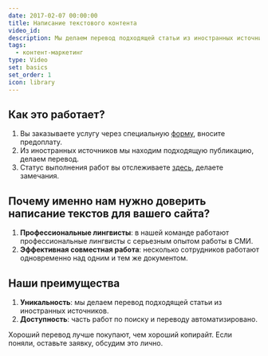 ```yaml
---
date: 2017-02-07 00:00:00
title: Написание текстового контента
video_id:
description: Мы делаем перевод подходящей статьи из иностранных источников.
tags:
  - контент-маркетинг
type: Video
set: basics
set_order: 1
icon: library
---
```



## Как это работает?

1. Вы заказываете услугу через специальную [форму](https://enblabs.ru), вносите предоплату.
2. Из иностранных источников мы находим подходящую публикацию, делаем перевод.
3. Статус выполнения работ вы отслеживаете [здесь](https://enblabs.ru/status/), делаете замечания.

## Почему именно нам нужно доверить написание текстов для вашего сайта?

1. **Профессиональные лингвисты**: в нашей команде работают профессиональные лингвисты с серьезным опытом работы в СМИ.
2. **Эффективная совместная работа**: несколько сотрудников работают одновременно над одним и тем же документом.

## Наши преимущества

1. **Уникальность**: мы делаем перевод подходящей статьи из иностранных источников.
2. **Доступность**: часть работ по поиску и переводу автоматизировано.

Хороший перевод лучше покупают, чем хороший копирайт. Если поняли, оставьте заявку, обсудим это лично.